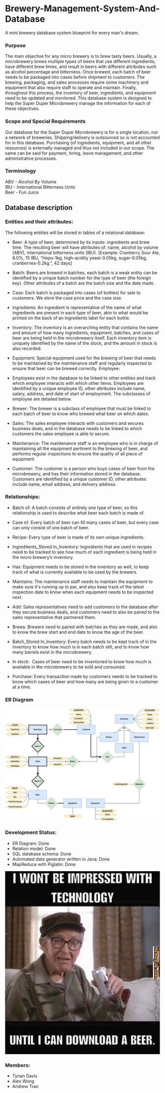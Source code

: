 # Brewery-Management-System-And-Database
A mini brewery database system blueprint for every man's dream.

### Purpose
The main objective for any micro brewery is to brew tasty beers. Usually, a microbrewery brews multiple types of beers that use different ingredients, have different brew times, and result in beers with different attributes such as alcohol percentage and bitterness. Once brewed, each batch of beer needs to be packaged into cases before shipment to customers. The brewing, packaging, and sales processes require some machinery and equipment that also require staff to operate and maintain. Finally, throughout this process, the inventory of beer, ingredients, and equipment need to be updated and monitored. This database system is designed to help the Super Duper Microbrewery manage the information for each of these objectives.

### Scope and Special Requirements
Our database for the Super Duper Microbrewery is for a single location, not a network of breweries. Shipping/delivery is outsourced so is not accounted for in this database. Purchasing (of ingredients, equipment, and all other resources) is externally managed and thus not included in our scope. The same can be said for payment, hiring, leave management, and other administrative processes.

### Terminology
ABV - Alcohol By Volume <br />
IBU - International Bitterness Units <br />
Beer - Fun Juice

## Database description
### Entities and their attributes:
The following entities will be stored in tables of a relational database:
* Beer:​ A type of beer, determined by its inputs: ingredients and brew time. The resulting beer will have attributes of: name, alcohol by volume (ABV), international bitterness units (IBU). [Example: Cranberry Sour Ale, 6.0%, 15 IBU, “Hops-1kg, high-acidity yeast-0.05kg, sugar-0.05kg, cranberries-0.2kg.”, 42 days]

* Batch:​ Beers are brewed in batches, each batch is a weak entity can be identified by a unique batch number for the type of beer (the foreign key). Other attributes of a batch are the batch size and the date made.

* Case:​ Each batch is packaged into cases (of bottles) for sale to customers. We store the case price and the case size.

* Ingredients: ​An ingredient is representative of the name of what ingredients are present in each type of beer, akin to what would be printed on the back of an ingredients label for each bottle.

* Inventory: ​The inventory is an overarching entity that contains the name and amount of how many ingredients, equipment, batches, and cases of beer are being held in the microbrewery itself. Each inventory item is uniquely identified by the name of the stock, and the amount in stock is also recorded.

* Equipment​: Special equipment used for the brewing of beer that needs to be maintained by the maintenance staff and regularly inspected to ensure that beer can be brewed correctly. Employee:

* ​Employees exist in the database to be linked to other entities and track which employee interacts with which other items. Employees are identified by a unique employee ID, other attributes include name, salary, address, and date of start of employment. The subclasses of employee are detailed below.

* Brewer: ​The brewer is a subclass of employee that must be linked to each batch of beer to know who brewed what beer on which dates.

* Sales: ​The sales employee interacts with customers and secures business deals, and in the database needs to be linked to which customers the sales employee is able to secure.

* Maintenance:​ The maintenance staff is an employee who is in charge of maintaining all the equipment pertinent to the brewing of beer, and performs regular inspections to ensure the quality of all piece of equipment.

* Customer: ​The customer is a person who buys cases of beer from the microbrewery, and has their information stored in the database. Customers are identified by a unique customer ID, other attributes include name, email address, and delivery address.

### Relationships:
* Batch of: ​A batch consists of entirely one type of beer, so this relationship is used to describe what beer each batch is made of.

* Case of: ​Every batch of beer can fill many cases of beer, but every case can only consist of one batch of beer.

* Recipe: ​Every type of beer is made of its own unique ingredients.

* Ingreditents_Stored In_Inventory: ​Ingredients that are used in recipes need to be tracked to see how much of each ingredient is being held in the micro brewery’s inventory.

* Has: ​Equipment needs to be stored in the inventory as well, to keep track of what is currently available to be used by the brewers.

* Maintains: ​The maintenance staff needs to maintain the equipment to make sure it's running up to par, and also keep track of the latest inspection date to know when each equipment needs to be inspected next.

* Add: ​Sales representatives need to add customers to the database after they secure business deals, and customers need to also be paired to the sales representative that partnered them.

* Brews​: Brewers need to paired with batches as they are made, and also to know the brew start and end date to know the age of the beer.

* Batch_Stored In_Inventory: ​Every batch needs to be kept track of in the inventory to know how much is in each batch still, and to know how many barrels exist in the microbrewery.

* In stock: ​ Cases of beer need to be inventoried to know how much is available in the microbrewery to be sold and consumed.

* Purchase: ​Every transaction made by customers needs to be tracked to know which cases of beer and how many are being given to a customer at a time.

### ER Diagram
![Brewery-Management-System-And-Database](assets/ER.png)

### Development Status:
* ER Diagram: Done
* Relation model: Done
* SQL database schema: Done
* Automated data generator written in Java: Done
* MapReduce with Piglatin: Done

![Brewery-Management-System-And-Database](assets/meme.png)

### Members:
* Tynan Davis
* Alex Wong
* Andrew Tran
